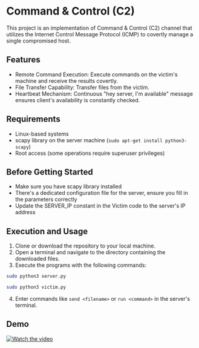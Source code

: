 
# Command & Control (C2)

This project is an implementation of Command & Control (C2) channel that utilizes the Internet Control Message Protocol (ICMP) to covertly manage a single compromised host. 
## Features

- Remote Command Execution: Execute commands on the victim's machine and receive the results covertly.
- File Transfer Capability: Transfer files from the victim.
- Heartbeat Mechanism: Continuous "hey server, I'm available" message ensures client's availability is constantly checked.


## Requirements
- Linux-based systems
- scapy library on the server machine (`sudo apt-get install python3-scapy`)
- Root access (some operations require superuser privileges)
## Before Getting Started
- Make sure you have scapy library installed
- There's a dedicated configuration file for the server, ensure you fill in the parameters correctly
- Update the SERVER_IP constant in the Victim code to the server's IP address
## Execution and Usage

1. Clone or download the repository to your local machine.
2. Open a terminal and navigate to the directory containing the downloaded files.
3. Execute the programs with the following commands:
```bash
sudo python3 server.py
```
```bash
sudo python3 victim.py
```
4. Enter commands like `send <filename>` or `run <command>` in the server's terminal.
## Demo
[![Watch the video](https://i.ytimg.com/vi/gYFdk05Q24g/maxresdefault.jpg)](https://youtu.be/gYFdk05Q24g)